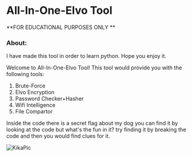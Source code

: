 # All-In-One-Elvo Tool
**FOR EDUCATIONAL PURPOSES ONLY **

### About:
I have made this tool in order to learn python.
Hope you enjoy it.

 Welcome to All-In-One-Elvo Tool!
 This tool would provide you with the following tools:
 1. Brute-Force
 2. Elvo Encryption
 3. Password Checker+Hasher
 4. Wifi Intelligence
 5. File Compartor

Inside the code there is a secret flag about my dog you can find it by looking at the code but what's the fun in it?
try finding it by breaking the code and then you would find clues for it.

![KikaPic](https://user-images.githubusercontent.com/71012222/178964953-702c96a2-013c-4f4a-92a4-a4d55fbe9ab1.jpg)
